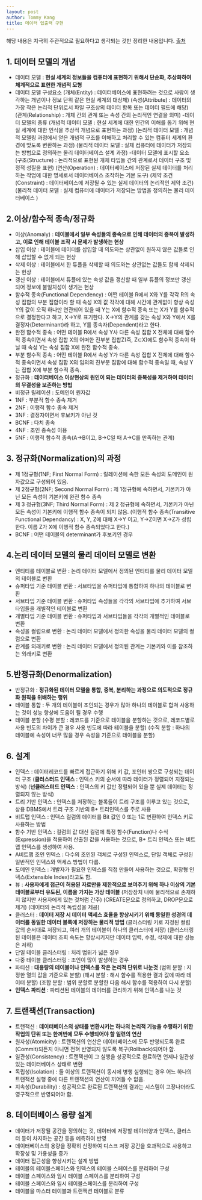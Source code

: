 ```yaml
---
layout: post
author: Tommy Kang
title: 데이터 입출력 구현
---
```

해당 내용은 지극히 주관적으로 필요하다고 생각되는 것만 정리한 내용입니다. 
[출처](https://jigglog.netlify.app/[2020]%20%EC%A0%95%EB%B3%B4%20%EC%B2%98%EB%A6%AC%20%EA%B8%B0%EC%82%AC%20%EC%8B%A4%EA%B8%B0%203-%EB%8D%B0%EC%9D%B4%ED%84%B0%20%EC%9E%85%EC%B6%9C%EB%A0%A5%20%EA%B5%AC%ED%98%84/)

## 1. 데이터 모델의 개념
- 데이터 모델 : **현실 세계의 정보들을 컴퓨터에 표현하기 위해서 단순화, 추상화하여 체계적으로 표현한 개념적 모형**
- 데이터 모델 구성요소
(개체(Entity) : 데이터베이스에 표현하려는 것으로 사람이 생각하는 개념이나 정보 단위 같은 현실 세계의 대상체)
(속성(Attribute) : 데이터의 가장 작은 논리적 단위로서 파일 구조상의 데이터 항목 또는 데이터 필드에 해당)
(관계(Relationship) : 개체 간의 관계 또는 속성 간의 논리적인 연결을 의미)
-데이터 모델의 종류
(개념적 데이터 모델 : 현실 세계에 대한 인간의 이해를 돕기 위해 현실 세계에 대한 인식을 추상적 개념으로 표현하는 과정)
(논리적 데이터 모델 : 개념적 모델링 과정에서 얻은 개념적 구조를 이해하고 처리할 수 있는 컴퓨터 세계의 환경에 맞도록 변환하는 과정)
(물리적 데이터 모델 : 실제 컴퓨터에 데이터가 저장되는 방법으로 정의하는 물리 데이터베이스 설계 과정)
-데이터 모델에 표시할 요소
(구조(Structure) : 논리적으로 표현된 개체 타입들 간의 관계로서 데이터 구조 및 정적 성질을 표현)
(연산(Operation) : 데이터베이스에 저장된 실제 데이터를 처리하는 작업에 대한 명세로서 데이터베이스 조작하는 기본 도구)
(제약 조건(Constraint) : 데이터베이스에 저장될 수 있는 실제 데이터의 논리적인 제약 조건)
(물리적 데이터 모델 : 실제 컴퓨터에 데이터가 저장되는 방법을 정의하는 물리 데이터베이스 )

## 2.이상/함수적 종속/정규화
- 이상(Anomaly) : **테이블에서 일부 속성들의 종속으로 인해 데이터의 중복이 발생하고, 이로 인해 테이블 조작 시 문제가 발생하는 현상**
- 삽입 이상 : 테이블에 데이터를 삽입할 때 의도와는 상관없이 원하지 않은 값들로 인해 삽입할 수 없게 되는 현상
- 삭제 이상 : 테이블에서 한 튜플을 삭제할 때 의도와는 상관없는 값들도 함께 삭제되는 현상
- 갱신 이상 : 테이블에서 튜플에 있는 속성 값을 갱신할 때 일부 튜플의 정보만 갱신되어 정보에 불일치성이 생기는 현상
- 함수적 종속(Functional Dependency) : 어떤 테이블 R에서 X와 Y를 각각 R의 속성 집합의 부분 집합이라 할 때 속성 X의 값 각각에 대해 시간에 관계없이 항상 속성 Y의 값이 오직 하나만 연관되어 있을 때 Y는 X에 함수적 종속 또는 X가 Y를 함수적으로 결정한다고 하고, X->Y로 표기한다. X->Y의 관계를 갖는 속성 X와 Y에서 X를 결정자(Determinant)라 하고, Y를 종속자(Dependent)라고 한다.
- 완전 함수적 종속 : 어떤 테이블 R에서 속성 Y사 다른 속성 집합 X 전체에 대해 함수적 종속이면서 속성 집합 X의 어떠한 진부분 집합Z(즉, Z⊂X)에도 함수적 종속이 아닐 때 속성 Y는 속성 집합 X에 완전 함수적 종속.
- 부분 함수적 종속 : 어떤 테이블 R에서 속성 Y가 다른 속성 집합 X 전체에 대해 함수적 종속이면서 속성 집합 X의 임의의 진부분 집합에 대해 함수적 종속일 때, 속성 Y는 집합 X에 부분 함수적 종속.
- 정규화 : **데이터베이스 이상현상의 원인이 되는 데이터의 중복성을 제거하여 데이터의 무결성을 보존하는 방법**
- 비정규 릴레이션 : 도메인이 원자값
- 1NF : 부분적 함수 종속 제거
- 2NF : 이행적 함수 종속 제거
- 3NF : 결정자이면서 후보키가 아닌 것
- BCNF : 다치 종속
- 4NF : 조인 종속성 이용
- 5NF : 이행적 함수적 종속(A->B이고, B->C일 때 A->C를 만족하는 관계)

## 3. 정규화(Normalization)의 과정
- 제 1정규형(1NF; First Normal Form) : 릴레이션에 속한 모든 속성의 도메인이 원자값으로 구성되어 있음.
- 제 2정규형(2NF; Second Normal Form) : 제 1정규형에 속하면서, 기본키가 아닌 모든 속성이 기본키에 완전 함수 종속
- 제 3 정규형(3NF; Third Normal Form) : 제 2 정규형에 속하면서, 기본키가 아닌 모든 속성이 기본키에 이행적 함수 종속이 되지 않음.
(이행적 함수 종속(Transitive Functional Dependancy) : X, Y, Z에 대해 X->Y 이고, Y->Z이면 X->Z가 성립한다. 이름 Z가 X에 이행적 함수 종속되었다고 한다.)
- BCNF : 어떤 테이블의 determinant가 후보키인 경우

## 4.논리 데이터 모델의 물리 데이터 모델로 변환
- 엔티티를 테이블로 변환 : 논리 데이터 모델에서 정의된 엔티티를 물리 데이터 모델의 테이블로 변환
- 슈퍼타입 기준 테이블 변환 : 서브타입을 슈퍼타입에 통합하여 하나의 테이블로 변환
- 서브타입 기준 테이블 변환 : 슈퍼타입 속성들을 각각의 서브타입에 추가하여 서브타입들을 개별적인 테이블로 변환
- 개별타입 기준 테이블 변환 : 슈퍼타입과 서브타입들을 각각의 개별적인 테이블로 변환
- 속성을 컬럼으로 변환 : 논리 데이터 모델에서 정의한 속성을 물리 데이터 모델의 컬럼으로 변환
- 관계를 외래키로 변환 : 논리 데이터 모델에서 정의된 관계는 기본키와 이를 참조하는 외래키로 변환

## 5.반정규화(Denormalization)
- 반정규화 : **정규화된 데이터 모델을 통합, 중복, 분리하는 과정으로 의도적으로 정규화 원칙을 위배하는 행위**
- 테이블 통합 : 두 개의 테이블이 조인되는 경우가 많아 하나의 테이블로 합쳐 사용하는 것이 성능 향상에 도움이 될 경우 수행 
- 테이블 분할 
(수평 분할 : 레코드를 기준으로 테이블을 분할하는 것으로, 레코드별로 사용 빈도의 차이가 큰 경우 사용 빈도에 따라 테이블을 분할)
(수직 분할 : 하나의 테이블에 속성이 너무 많을 경우 속성을 기준으로 테이블을 분할)

## 6. 설계
- 인덱스 : 데이터레코드를 빠르게 접근하기 위해 키 값, 포인터 쌍으로 구성되는 데이터 구조
(**클러스터드 인덱스** : 인덱스 키의 순서에 따라 데이터가 정렬되어 지정되는 방식)
(**넌클러스터드 인덱스** : 인덱스의 키 값만 정렬되어 있을 뿐 실제 데이터는 정렬되지 않는 방식)
- 트리 기반 인덱스 : 인덱스를 저장하는 블록들이 트리 구조를 이루고 있는 것으로, 상용 DBMS에서 트리 구조 기반의 B+ 트리인덱스를 주로 사용
- 비트맵 인덱스 : 인덱스 컬럼의 데이터를 Bit 값인 0 또는 1로 변환하여 인덱스 키로 사용하는 방법
- 함수 기반 인덱스 : 컬럼의 값 대신 컬럼에 특정 함수(Function)나 수식(Expression)을 적용하여 산출된 값을 사용하는 것으로, B+ 트리 인덱스 또는 비트맵 인덱스를 생성하여 사용.
- A비트맵 조인 인덱스 : 다수의 조인된 객체로 구성된 인덱스로, 단일 객체로 구성된 일반적인 인덱스와 액세스 방법이 다름.
- 도메인 인덱스 : 개발자가 필요한 인덱스를 직접 만들어 사용하는 것으로, 확장형 인덱스(Extensible Index)라고도 함.
- 뷰 : **사용자에게 접근이 허용된 자료만을 제한적으로 보여주기 위해 하나 이상의 기본 테이블로부터 유도된, 이름을 가지는 가상 테이블**
(저장장치 내에 물리적으로 존재하지 않지만 사용자에게 있는 것처럼 간주)
(CREATE문으로 정의하고, DROP문으로 제거)
(데이터의 논리적 독립성을 제공)
- 클러스터 : **데이터 저장 시 데이터 액세스 효율을 향상시키기 위해 동일한 성경의 데이터를 동일한 데이터 블록에 저장하는 물리적 방법**
(클러스터링 키로 지정된 컬럼 값의 순서대로 저장되고, 여러 개의 테이블이 하나의 클러스터에 저장)
(클러스터링된 테이블은 데이터 조회 속도는 향상시키지만 데이터 입력, 수정, 삭제에 대한 성능은 저하)
- 단일 테이블 클러스터링 : 처리 범위가 넓은 경우
- 다중 테이블 클러스터링 : 조인이 많이 발생하는 경우
- 파티션 : **대용량의 테이블이나 인덱스를 작은 논리적 단위로 나눈것**
(범위 분할 : 지정한 열의 값을 기준으로 분할)
(해시 분할 : 해시 함수를 적용한 결과 값에 따라 데이터 분할)
(조합 분할 : 범위 분할로 분할한 다음 해시 함수를 적용하여 다시 분할)
- **인덱스 파티션** : 파티션된 테이블의 데이터를 관리하기 위해 인덱스를 나눈 것

## 7. 트랜잭션(Transaction)
- 트랜잭션 : **데이터베이스의 상태를 변환시키는 하나의 논리적 기능을 수행하기 위한 작업의 단위 또는 한꺼번에 모두 수행되어야 할 일련의 연산**
 - 원자성(Atomicity) : 트랜잭션의 연산은 데이터베이스에 모두 반영되도록 완료(Commit)되든지 아니면 전혀 반영되지 않도록 복구(Rollback)되어야 함.
 - 일관성(Consistency) : 트랜잭션이 그 실행을 성공적으로 완료하면 언제나 일관성 있는 데이터베이스 상태로 변환
 - 독립성(Isolation) : 둘 이상의 트랜잭션이 동시에 병행 실행되는 경우 어느 하나의 트랜잭션 실행 중에 다른 트랜잭션의 연산이 끼어들 수 없음.
 - 지속성(Durability) : 성공적으로 완료된 트랜잭션의 결과는 시스템이 고장나더라도 영구적으로 반영되어야 함.

 ## 8. 데이터베이스 용량 설계
 - 데이터가 저장될 공간을 정의하는 것, 데이터에 저장할 데이터양과 인덱스, 클러스터 등이 차지하는 공간 등을 예측하여 반영
 - 데이터베이스의 용량을 정확히 산정하여 디스크 저장 공간을 효과적으로 사용하고 확장성 및 가용성을 증가
 - 데이터 접근성을 향상시키는 설계 방법
 - 테이블의 테이블스페이스와 인덱스의 테이블 스페이스를 분리하여 구성
 - 테이블 스페이스와 임시 테이블 스페이스를 분리하여 구성
 - 테이블 스페이스와 임시 테이블스페이스를 분리하여 구성
 - 테이블을 마스터 테이블과 트랜잭션 테이블로 분류
 